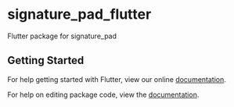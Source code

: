 # signature_pad_flutter

Flutter package for signature_pad

## Getting Started

For help getting started with Flutter, view our online [documentation](http://flutter.io/).

For help on editing package code, view the [documentation](https://flutter.io/developing-packages/).
